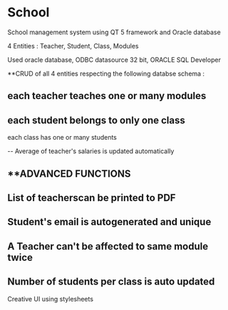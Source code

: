 # School
School management system using QT 5 framework and Oracle database 

4 Entities : Teacher, Student, Class, Modules

Used oracle database, ODBC datasource 32 bit, ORACLE SQL Developer 

**CRUD of all 4 entities respecting the following databse schema :

each teacher teaches one or many modules 
--

each student belongs to only one class 
--
each class has one or many students 

--
Average of teacher's salaries is updated automatically 

**ADVANCED FUNCTIONS
--
List of teacherscan be printed to PDF
--
Student's email is autogenerated and unique
--
A Teacher can't be affected to same module twice 
--
Number of students per class is auto updated 
--
Creative UI using stylesheets

